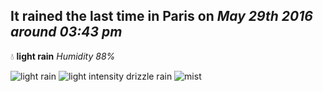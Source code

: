 ## It rained the last time in Paris on *May 29th 2016 around 03:43 pm*
💧  **light rain** *Humidity 88%*

![light rain](http://openweathermap.org/img/w/10d.png) ![light intensity drizzle rain](http://openweathermap.org/img/w/09d.png) ![mist](http://openweathermap.org/img/w/50d.png)
